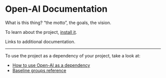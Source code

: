 # Open-AI Documentation

What is this thing? “the motto”, the goals, the vision.

To learn about the project, [install it](how-to/how-to-load-in-pharo.md).

Links to additional documentation.

---

To use the project as a dependency of your project, take a look at:

- [How to use Open-AI as a dependency](how-to/how-to-use-as-dependency-in-pharo.md)
- [Baseline groups reference](reference/Baseline-groups.md)
